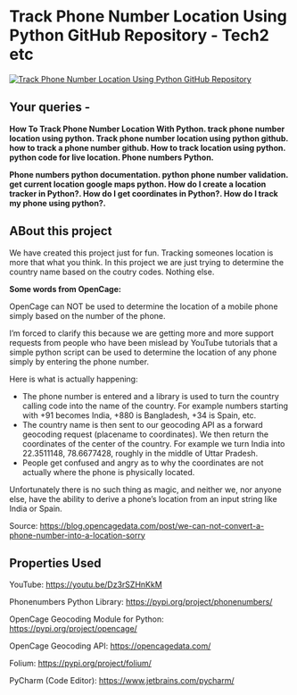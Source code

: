 # Track Phone Number Location Using Python GitHub Repository - Tech2 etc
[![Track Phone Number Location Using Python GitHub Repository](https://user-images.githubusercontent.com/80243988/136017398-8416c97d-cbe2-425e-af98-6475eb99e696.PNG)](https://www.youtube.com/watch?v=Dz3rSZHnKkM)

## Your queries - 

**How To Track Phone Number Location With Python. track phone number location using python. Track phone number location using python github. how to track a phone number github. How to track location using python. python code for live location. Phone numbers Python.**

**Phone numbers python documentation. python phone number validation. get current location google maps python. How do I create a location tracker in Python?. How do I get coordinates in Python?. How do I track my phone using python?.**

## ABout this project
We have created this project just for fun. Tracking someones location is more that what you think. In this project we are just trying to determine the country name based on the coutry codes. Nothing else.

**Some words from OpenCage:**

OpenCage can NOT be used to determine the location of a mobile phone simply based on the number of the phone.

I’m forced to clarify this because we are getting more and more support requests from people who have been mislead by YouTube tutorials that a simple python script can be used to determine the location of any phone simply by entering the phone number.

Here is what is actually happening:

- The phone number is entered and a library is used to turn the country calling code into the name of the country. For example numbers starting with +91 becomes India, +880 is Bangladesh, +34 is Spain, etc.
- The country name is then sent to our geocoding API as a forward geocoding request (placename to coordinates). We then return the coordinates of the center of the country. For example we turn India into 22.3511148, 78.6677428, roughly in the middle of Uttar Pradesh.
- People get confused and angry as to why the coordinates are not actually where the phone is physically located.

Unfortunately there is no such thing as magic, and neither we, nor anyone else, have the ability to derive a phone’s location from an input string like India or Spain.

Source: https://blog.opencagedata.com/post/we-can-not-convert-a-phone-number-into-a-location-sorry

## Properties Used

YouTube: https://youtu.be/Dz3rSZHnKkM

Phonenumbers Python Library: https://pypi.org/project/phonenumbers/

OpenCage Geocoding Module for Python: https://pypi.org/project/opencage/

OpenCage Geocoding API: https://opencagedata.com/

Folium: https://pypi.org/project/folium/

PyCharm (Code Editor): https://www.jetbrains.com/pycharm/
